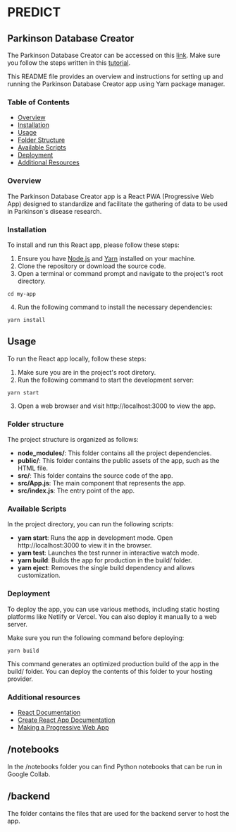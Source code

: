 # PREDICT

## Parkinson Database Creator

The Parkinson Database Creator can be accessed on this [link](https://free214.cs.upt.ro:6060/). Make sure you follow the steps written in this [tutorial](https://aquamarine-karlen-77.tiiny.site/).

This README file provides an overview and instructions for setting up and running the Parkinson Database Creator app using Yarn package manager.

### Table of Contents
- [Overview](#overview)
- [Installation](#installation)
- [Usage](#usage)
- [Folder Structure](#folder-structure)
- [Available Scripts](#available-scripts)
- [Deployment](#deployment)
- [Additional Resources](#additional-resources)

### Overview

The Parkinson Database Creator app is a React PWA (Progressive Web App) designed to standardize and facilitate the gathering of data to be used in Parkinson's disease research.

### Installation

To install and run this React app, please follow these steps:

1. Ensure you have [Node.js](https://nodejs.org) and [Yarn](https://yarnpkg.com/) installed on your machine.
2. Clone the repository or download the source code.
3. Open a terminal or command prompt and navigate to the project's root directory.
```shell
cd my-app
```
4. Run the following command to install the necessary dependencies:

```shell
yarn install
```
## Usage

To run the React app locally, follow these steps:
1. Make sure you are in the project's root diretory.
2. Run the following command to start the development server:

```shell
yarn start
```
3. Open a web browser and visit http://localhost:3000 to view the app.

### Folder structure

The project structure is organized as follows:
- **node_modules/**: This folder contains all the project dependencies.
- **public/**: This folder contains the public assets of the app, such as the HTML file.
- **src/**: This folder contains the source code of the app.
- **src/App.js**: The main component that represents the app.
- **src/index.js**: The entry point of the app.

### Available Scripts

In the project directory, you can run the following scripts:
- **yarn start**: Runs the app in development mode. Open http://localhost:3000 to view it in the browser.
- **yarn test**: Launches the test runner in interactive watch mode.
- **yarn build**: Builds the app for production in the build/ folder.
- **yarn eject**: Removes the single build dependency and allows customization.

### Deployment

To deploy the app, you can use various methods, including static hosting platforms like Netlify or Vercel. You can also deploy it manually to a web server.

Make sure you run the following command before deploying:
```shell
yarn build
```
This command generates an optimized production build of the app in the build/ folder. You can deploy the contents of this folder to your hosting provider.

### Additional resources
- [React Documentation](https://legacy.reactjs.org/docs/getting-started.html)
- [Create React App Documentation](https://create-react-app.dev/docs/getting-started/)
- [Making a Progressive Web App](https://create-react-app.dev/docs/making-a-progressive-web-app/)

## /notebooks
In the /notebooks folder you can find Python notebooks that can be run in Google Collab.
## /backend
The folder contains the files that are used for the backend server to host the app.
